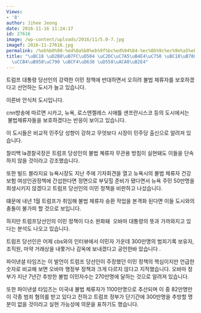 ```yaml
---
Views:
- '8'
author: Jihee Jeong
date: 2016-11-16 11:24:17
id: 27616
image: /wp-content/uploads/2016/11/5.0-7.jpg
imagef: 2016-11-27616.jpg
permalink: /%eb%b0%98-%ed%8a%b8%eb%9f%bc%ed%94%84-%ec%8b%9c%ec%9e%a5%eb%93%a4%ec%9d%98-%eb%b0%98%eb%9e%80-%eb%b6%88%eb%b2%95%ec%b2%b4%eb%a5%98%ec%9e%90-%eb%b3%b4%ed%98%b8-%ed%95%98%ea%b2%a0%eb%8b%a4/
title: "\uBC18 \uD2B8\uB7FC\uD504 \uC2DC\uC7A5\uB4E4\uC758 \uBC18\uB780 , \uBD88\uBC95\
  \uCCB4\uB958\uC790 \uBCF4\uD638 \uD558\uACA0\uB2E4"
---
```


트럼프 대통령 당선인의 강력한 이민 정책에 반대하면서 오히려 불법 체류자를 보호하겠다고 선언하는 도시가 늘고 있습니다.

이른바 안식처 도시입니다.

cnn방송에 따르면 시카고, 뉴욕, 로스엔젤레스 시애틀 샌프란시스코 등의 도시에서는  불법체류자들을 보호하겠다는 반응이 보이고 있습니다.

이 도시들은 비교적 민주당 성향이 강하고 무엇보다 시장이 민주당 출신으로 알려져 있습니다.

찰리백 la경찰국장은 트럼프 당성인의 불법 쳬류자 무관용 방침이 실현돼도 이들을 단속하지 않을 것이라고 강조했습니다.

또한 빌드 블라지요 뉴욕시장도 지난 주에 기자회견을 열고 뉴욕시의 불법 체류자 건강보험 여성인권정책에 간섭한다면 정면으로 부딪힐 준비가 됐다면서 뉴욕 주민 50만명을 희생시키지 않겠다고 트럼프 당선인의 이민 정책을 비판하고 나섰습니다.

떄문에 내년 1월 트럼프가 취임해 불법 체류자 송환 작업을 본격화 된다면 이들 도시와의 충돌이 불가피 할 것으로 보입니다.

하지만 트럼프당선인의 이민 정책이 다소 완화돼  오바마 대통령의 뜻과 가까와지고 있다는 분석도 나오고 있습니다.

트럼프 당선인은 어제 cbs와의 인터뷰에서 이민자 가운데 300만명의 범죄기록 보유자, 조직원, 마약 거래상을 내쫓거나 감옥에 보내겠다고 공언한바 았습니다 .

파이낸셜 타임즈는 이 발언이 트럼프 당선인이 주장했던 이민 정책의 핵심이지만 언급한 숫자로 비교해 보면 오바마 행정부 정책과 크게 다르지 않다고 지적했습니다. 오바마 정부가 지난 7년간 추방한 불법 이민자수는 270만명에 달하는 것으로 알려져 있습니다.

또한 파이낸셜 타임즈는 미국내 불법 체류자가 1100만명으로 추산되며 이 중 82만명만이 각종 범죄 혐의를 받고 있다고 전하고 트럼프 정부가 단기간에 300만명을 추방할 명분이 없을 것이라고 실현 가능성에 의문을 표하기도 했습니다.

&nbsp;

&nbsp;